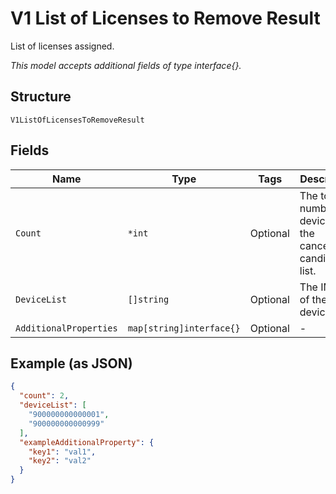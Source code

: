 
# V1 List of Licenses to Remove Result

List of licenses assigned.

*This model accepts additional fields of type interface{}.*

## Structure

`V1ListOfLicensesToRemoveResult`

## Fields

| Name | Type | Tags | Description |
|  --- | --- | --- | --- |
| `Count` | `*int` | Optional | The total number of devices on the cancellation candidate list. |
| `DeviceList` | `[]string` | Optional | The IMEIs of the devices. |
| `AdditionalProperties` | `map[string]interface{}` | Optional | - |

## Example (as JSON)

```json
{
  "count": 2,
  "deviceList": [
    "900000000000001",
    "900000000000999"
  ],
  "exampleAdditionalProperty": {
    "key1": "val1",
    "key2": "val2"
  }
}
```

